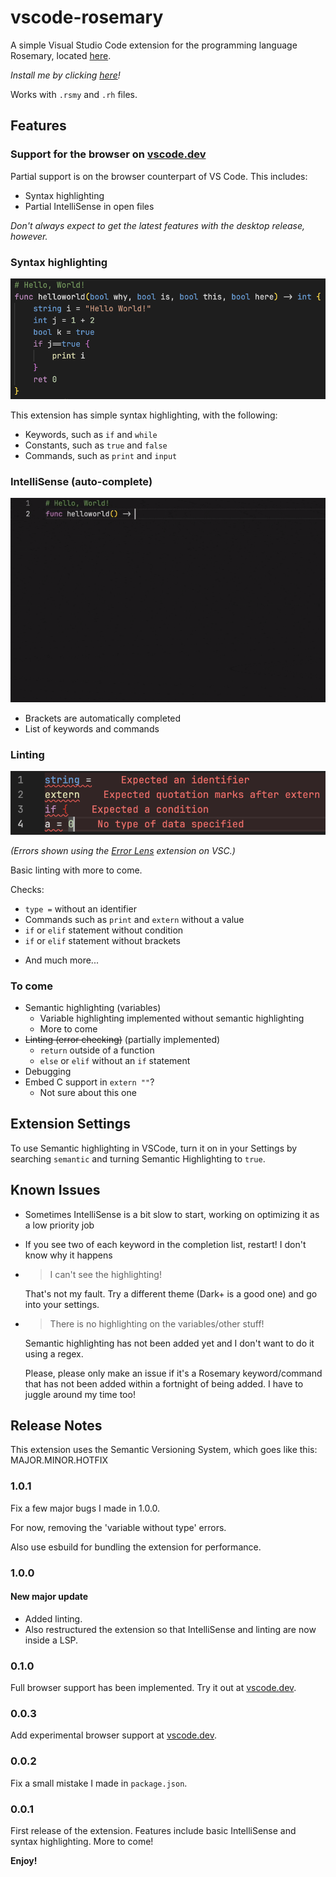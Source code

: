 # vscode-rosemary

A simple Visual Studio Code extension for the programming language Rosemary, located [here](https://github.com/spartanproj/rosemary).

*Install me by clicking [here](https://marketplace.visualstudio.com/items?itemName=Rosemary.rosemary)!*

Works with `.rsmy` and `.rh` files.

## Features

### Support for the browser on [vscode.dev](https://vscode.dev)

Partial support is on the browser counterpart of VS Code. This includes:

- Syntax highlighting
- Partial IntelliSense in open files

*Don't always expect to get the latest features with the desktop release, however.*

### Syntax highlighting

![Demo of syntax highlighting](images/syntax-highlighting.png)

This extension has simple syntax highlighting, with the following:

- Keywords, such as `if` and `while`
- Constants, such as `true` and `false`
- Commands, such as `print` and `input`

### IntelliSense (auto-complete)

![Demo of IntelliSense](images/intellisense.gif)

- Brackets are automatically completed
- List of keywords and commands

### Linting

![Demo of linting](images/linting.png)

*(Errors shown using the [Error Lens](https://marketplace.visualstudio.com/items?itemName=usernamehw.errorlens) extension on VSC.)*

Basic linting with more to come.

Checks:

- `type =` without an identifier
- Commands such as `print` and `extern` without a value
- `if` or `elif` statement without condition
- `if` or `elif` statement without brackets
<!-- - Variables without types -->
- And much more...

### To come

- Semantic highlighting (variables)
  - Variable highlighting implemented without semantic highlighting
  - More to come
- ~~Linting (error checking)~~ (partially implemented)
  - `return` outside of a function
  - `else` or `elif` without an `if` statement
- Debugging
- Embed C support in `extern ""`?
  - Not sure about this one

## Extension Settings

To use Semantic highlighting in VSCode, turn it on in your Settings by searching `semantic` and turning Semantic Highlighting to `true`.

## Known Issues

- Sometimes IntelliSense is a bit slow to start, working on optimizing it as a low priority job
- If you see two of each keyword in the completion list, restart! I don't know why it happens
- > I can't see the highlighting!
  
  That's not my fault. Try a different theme (Dark+ is a good one) and go into your settings.
- > There is no highlighting on the variables/other stuff!
  
  Semantic highlighting has not been added yet and I don't want to do it using a regex.
  
  Please, please only make an issue if it's a Rosemary keyword/command that has not been added within a fortnight of being added. I have to juggle around my time too!

## Release Notes

This extension uses the Semantic Versioning System, which goes like this: MAJOR.MINOR.HOTFIX

### 1.0.1

Fix a few major bugs I made in 1.0.0.

For now, removing the 'variable without type' errors.

Also use esbuild for bundling the extension for performance.

### 1.0.0

#### New major update

- Added linting.
- Also restructured the extension so that IntelliSense and linting are now inside a LSP.

### 0.1.0

Full browser support has been implemented. Try it out at [vscode.dev](https://vscode.dev).

### 0.0.3

Add experimental browser support at [vscode.dev](https://vscode.dev).

### 0.0.2

Fix a small mistake I made in `package.json`.

### 0.0.1

First release of the extension.
Features include basic IntelliSense and syntax highlighting. More to come!

**Enjoy!**
